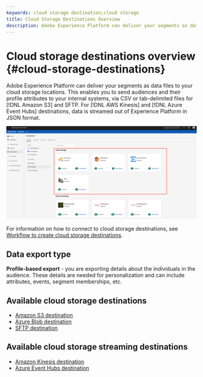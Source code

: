 ```yaml
---
keywords: cloud storage destination;cloud storage
title: Cloud Storage Destinations Overview
description: Adobe Experience Platform can deliver your segments as data files to your Amazon S3, AWS Kinesis, Azure Event Hubs, or SFTP cloud storage locations.
---
```


# Cloud storage destinations overview {#cloud-storage-destinations}

Adobe Experience Platform can deliver your segments as data files to your cloud storage locations. This enables you to send audiences and their profile attributes to your internal systems, via CSV or tab-delimited files for [!DNL Amazon S3] and SFTP. For [!DNL AWS Kinesis] and [!DNL Azure Event Hubs] destinations, data is streamed out of Experience Platform in JSON format.

![Adobe cloud storage destinations](../../assets/catalog/cloud-storage/cloud-storage-destinations.png)

For information on how to connect to cloud storage destinations, see [Workflow to create cloud storage destinations](./workflow.md).

## Data export type

**Profile-based export** -  you are exporting details about the individuals in the audience. These details are needed for personalization and can include attributes, events, segment memberships, etc.

## Available cloud storage destinations

- [Amazon S3 destination](./amazon-s3.md)
- [Azure Blob destination](./azure-blob.md)
- [SFTP destination](./sftp.md)

## Available cloud storage streaming destinations

- [Amazon Kinesis destination](./amazon-kinesis.md)
- [Azure Event Hubs destination](./azure-event-hubs.md)